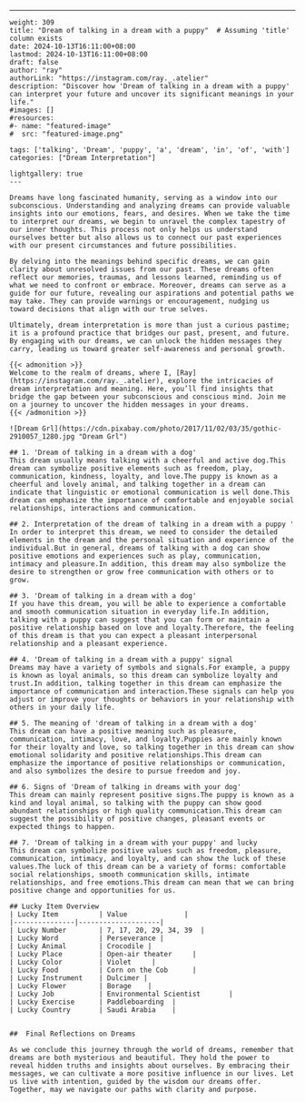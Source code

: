 ---
    weight: 309
    title: "Dream of talking in a dream with a puppy"  # Assuming 'title' column exists
    date: 2024-10-13T16:11:00+08:00
    lastmod: 2024-10-13T16:11:00+08:00
    draft: false
    author: "ray"
    authorLink: "https://instagram.com/ray._.atelier"
    description: "Discover how 'Dream of talking in a dream with a puppy' can interpret your future and uncover its significant meanings in your life."
    #images: []
    #resources:
    #- name: "featured-image"
    #  src: "featured-image.png"
    
    tags: ['talking', 'Dream', 'puppy', 'a', 'dream', 'in', 'of', 'with']
    categories: ["Dream Interpretation"]
    
    lightgallery: true
    ---
    
    Dreams have long fascinated humanity, serving as a window into our subconscious. Understanding and analyzing dreams can provide valuable insights into our emotions, fears, and desires. When we take the time to interpret our dreams, we begin to unravel the complex tapestry of our inner thoughts. This process not only helps us understand ourselves better but also allows us to connect our past experiences with our present circumstances and future possibilities.
    
    By delving into the meanings behind specific dreams, we can gain clarity about unresolved issues from our past. These dreams often reflect our memories, traumas, and lessons learned, reminding us of what we need to confront or embrace. Moreover, dreams can serve as a guide for our future, revealing our aspirations and potential paths we may take. They can provide warnings or encouragement, nudging us toward decisions that align with our true selves.
    
    Ultimately, dream interpretation is more than just a curious pastime; it is a profound practice that bridges our past, present, and future. By engaging with our dreams, we can unlock the hidden messages they carry, leading us toward greater self-awareness and personal growth.
    
    {{< admonition >}}
    Welcome to the realm of dreams, where I, [Ray](https://instagram.com/ray._.atelier), explore the intricacies of dream interpretation and meaning. Here, you’ll find insights that bridge the gap between your subconscious and conscious mind. Join me on a journey to uncover the hidden messages in your dreams.
    {{< /admonition >}}
    
    ![Dream Grl](https://cdn.pixabay.com/photo/2017/11/02/03/35/gothic-2910057_1280.jpg "Dream Grl")
    
    ## 1. 'Dream of talking in a dream with a dog'
    This dream usually means talking with a cheerful and active dog.This dream can symbolize positive elements such as freedom, play, communication, kindness, loyalty, and love.The puppy is known as a cheerful and lovely animal, and talking together in a dream can indicate that linguistic or emotional communication is well done.This dream can emphasize the importance of comfortable and enjoyable social relationships, interactions and communication.
    
    ## 2. Interpretation of the dream of talking in a dream with a puppy '
    In order to interpret this dream, we need to consider the detailed elements in the dream and the personal situation and experience of the individual.But in general, dreams of talking with a dog can show positive emotions and experiences such as play, communication, intimacy and pleasure.In addition, this dream may also symbolize the desire to strengthen or grow free communication with others or to grow.
    
    ## 3. 'Dream of talking in a dream with a dog'
    If you have this dream, you will be able to experience a comfortable and smooth communication situation in everyday life.In addition, talking with a puppy can suggest that you can form or maintain a positive relationship based on love and loyalty.Therefore, the feeling of this dream is that you can expect a pleasant interpersonal relationship and a pleasant experience.
    
    ## 4. 'Dream of talking in a dream with a puppy' signal
    Dreams may have a variety of symbols and signals.For example, a puppy is known as loyal animals, so this dream can symbolize loyalty and trust.In addition, talking together in this dream can emphasize the importance of communication and interaction.These signals can help you adjust or improve your thoughts or behaviors in your relationship with others in your daily life.
    
    ## 5. The meaning of 'dream of talking in a dream with a dog'
    This dream can have a positive meaning such as pleasure, communication, intimacy, love, and loyalty.Puppies are mainly known for their loyalty and love, so talking together in this dream can show emotional solidarity and positive relationships.This dream can emphasize the importance of positive relationships or communication, and also symbolizes the desire to pursue freedom and joy.
    
    ## 6. Signs of 'Dream of talking in dreams with your dog'
    This dream can mainly represent positive signs.The puppy is known as a kind and loyal animal, so talking with the puppy can show good abundant relationships or high quality communication.This dream can suggest the possibility of positive changes, pleasant events or expected things to happen.
    
    ## 7. 'Dream of talking in a dream with your puppy' and lucky
    This dream can symbolize positive values such as freedom, pleasure, communication, intimacy, and loyalty, and can show the luck of these values.The luck of this dream can be a variety of forms: comfortable social relationships, smooth communication skills, intimate relationships, and free emotions.This dream can mean that we can bring positive change and opportunities for us.
    
    ## Lucky Item Overview
    | Lucky Item          | Value              |
    |---------------|--------------------|
    | Lucky Number        | 7, 17, 20, 29, 34, 39  |
    | Lucky Word          | Perseverance |
    | Lucky Animal        | Crocodile |
    | Lucky Place         | Open-air theater     |
    | Lucky Color         | Violet     |
    | Lucky Food          | Corn on the Cob      |
    | Lucky Instrument    | Dulcimer |
    | Lucky Flower        | Borage    |
    | Lucky Job           | Environmental Scientist       |
    | Lucky Exercise      | Paddleboarding  |
    | Lucky Country       | Saudi Arabia    |
    
    
    ##  Final Reflections on Dreams
    
    As we conclude this journey through the world of dreams, remember that dreams are both mysterious and beautiful. They hold the power to reveal hidden truths and insights about ourselves. By embracing their messages, we can cultivate a more positive influence in our lives. Let us live with intention, guided by the wisdom our dreams offer. Together, may we navigate our paths with clarity and purpose.
    
